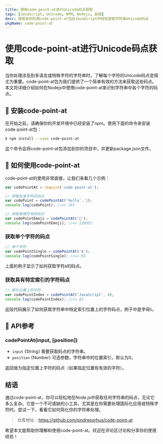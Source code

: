 ```yaml
---
title: 使用code-point-at进行Unicode码点获取
tags: [JavaScript, Unicode, NPM, Nodejs, 前端]
desc: 探索如何利用code-point-at包在JavaScript中轻松获取字符串Unicode码点
pkgName: code-point-at
---
```


# 使用code-point-at进行Unicode码点获取

当你处理涉及到多语言或特殊字符的字符串时，了解每个字符的Unicode码点变得尤为重要。code-point-at包为我们提供了一个简单有效的方法来获取这些码点。本文将详细介绍如何在Nodejs中使用code-point-at来识别字符串中各个字符的码点。

## 🚀 安装code-point-at

在开始之前，请确保你的开发环境中已经安装了npm。使用下面的命令来安装code-point-at包：

```bash
$ npm install --save code-point-at
```

这个命令会将code-point-at包添加到你的项目中，并更新package.json文件。

## 📖 如何使用code-point-at

code-point-at的使用非常直接，让我们来看几个示例：

```javascript
var codePointAt = require('code-point-at');

// 获取标准字符的码点
var codePoint = codePointAt('hello', 1);
console.log(codePoint); //=> 101

// 获取表情符号的码点
var codePointEmoji = codePointAt('🐴');
console.log(codePointEmoji); //=> 128052
```

### 获取单个字符的码点

```javascript
// 单个字符
var codePointSingle = codePointAt('A');
console.log(codePointSingle); //=> 65
```

上面的例子显示了如何获取字符`A`的码点。

### 获取具有特定索引的字符码点

```javascript
// 索引位置上的字符
var codePointIndex = codePointAt('JavaScript', 4);
console.log(codePointIndex); //=> 83
```

这段代码展示了如何获取字符串中特定索引位置上的字符码点，例子中是字母`S`。

## 🧩 API参考

### codePointAt(input, [position])

- `input` {String} 需要获取码点的字符串。
- `position` {Number} 可选参数，字符串中的位置索引，默认为0。

返回值为指定位置上字符的码点（如果指定位置有有效的字符）。

## 结语

通过code-point-at，你可以轻松地在Node.js中获取任何字符串的码点，无论它多么复杂。它是一个不可或缺的小工具，尤其是在你需要处理国际化应用或特殊字符时。尝试一下，看看它如何简化你的字符串处理。

> 仓库地址：https://github.com/sindresorhus/code-point-at

希望本文能帮助你理解和使用code-point-at。欢迎在评论区讨论和分享你的使用经验！
